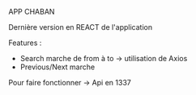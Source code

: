 APP CHABAN 

Dernière version en REACT de l'application

Features :

- Search marche de from à to -> utilisation de Axios
- Previous/Next marche

Pour faire fonctionner -> Api en 1337